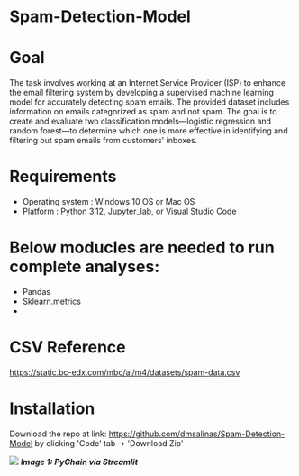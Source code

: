 # Spam-Detection-Model

# Goal
The task involves working at an Internet Service Provider (ISP) to enhance the email filtering system by developing a supervised machine learning model for accurately detecting spam emails. The provided dataset includes information on emails categorized as spam and not spam. The goal is to create and evaluate two classification models—logistic regression and random forest—to determine which one is more effective in identifying and filtering out spam emails from customers' inboxes.

# Requirements
- Operating system :  Windows 10 OS or Mac OS
- Platform : Python 3.12, Jupyter_lab, or Visual Studio Code 
  
# Below moducles are needed to run complete analyses:
- Pandas
- Sklearn.metrics
- 

# CSV Reference
https://static.bc-edx.com/mbc/ai/m4/datasets/spam-data.csv

# Installation
Download the repo at link: https://github.com/dmsalinas/Spam-Detection-Model by clicking 'Code' tab -> 'Download Zip'

![](Images/version2.PNG)
***Image 1: PyChain via Streamlit***
